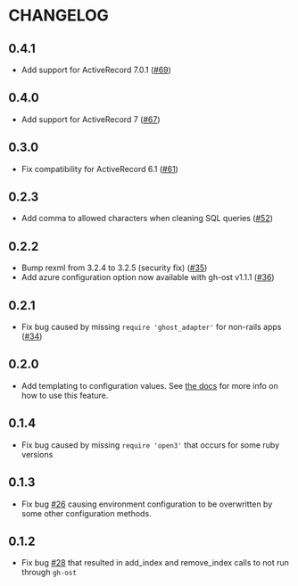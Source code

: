 # CHANGELOG

## 0.4.1
- Add support for ActiveRecord 7.0.1 ([#69](https://github.com/WeTransfer/ghost_adapter/pull/69))

## 0.4.0
- Add support for ActiveRecord 7 ([#67](https://github.com/WeTransfer/ghost_adapter/pull/67))

## 0.3.0
- Fix compatibility for ActiveRecord 6.1 ([#61](https://github.com/WeTransfer/ghost_adapter/pull/61))

## 0.2.3
- Add comma to allowed characters when cleaning SQL queries ([#52](https://github.com/WeTransfer/ghost_adapter/pull/52))

## 0.2.2

- Bump rexml from 3.2.4 to 3.2.5 (security fix) ([#35](https://github.com/WeTransfer/ghost_adapter/pull/35))
- Add azure configuration option now available with gh-ost v1.1.1 ([#36](https://github.com/WeTransfer/ghost_adapter/pull/36))

## 0.2.1

- Fix bug caused by missing `require 'ghost_adapter'` for non-rails apps ([#34](https://github.com/WeTransfer/ghost_adapter/pull/34))

## 0.2.0

- Add templating to configuration values. See [the docs](./docs/config/templating.md) for more info on how to use this feature.

## 0.1.4

- Fix bug caused by missing `require 'open3'` that occurs for some ruby versions

## 0.1.3

- Fix bug [#26](https://github.com/WeTransfer/ghost_adapter/issues/26) causing environment configuration to be overwritten by some other configuration methods.

## 0.1.2

- Fix bug [#28](https://github.com/WeTransfer/ghost_adapter/issues/28) that resulted in add_index and remove_index calls to not run through `gh-ost`
